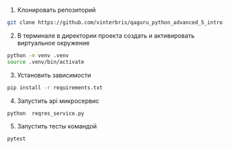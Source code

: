 1. Клонировать репозиторий 
```bash
git clone https://github.com/vinterbris/qaguru_python_advanced_5_intro.git
```
2. В терминале в директории проекта создать и активировать виртуальное окружение
```bash
python -m venv .venv 
source .venv/bin/activate 
```
3. Установить зависимости
```bash
pip install -r requirements.txt 
```
4. Запустить api микросервис
```bash
python  reqres_service.py
```
5. Запустить тесты командой
```bash
pytest
```